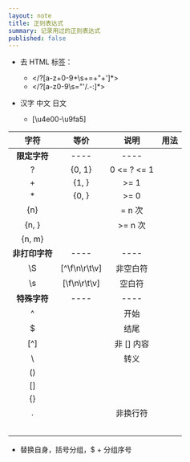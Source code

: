 ```yaml
---
layout: note
title: 正则表达式
summary: 记录用过的正则表达式
published: false
---
```


- 去 HTML 标签：
	- </?[a-z+0-9+\s+=+"+']*>
	- </?[a-z0-9\s="'/\.\-:]*>


- 汉字 中文 日文
	- [\u4e00-\u9fa5]

|      字符      |     等价      |    说明     | 用法 |
| :------------: | :-----------: | :---------: | ---- |
|  **限定字符**  |     ----      |    ----     |      |
|       ?        |    {0, 1}     | 0 <= ? <= 1 |      |
|       +        |     {1, }     |    >= 1     |      |
|       *        |     {0, }     |    >= 0     |      |
|      {n}       |               |   = n 次    |      |
|     {n, }      |               |   >= n 次   |      |
|     {n, m}     |               |             |      |
| **非打印字符** |     ----      |    ----     |      |
|       \S       | [^\f\n\r\t\v] |  非空白符   |      |
|       \s       | [\f\n\r\t\v]  |   空白符    |      |
|  **特殊字符**  |     ----      |    ----     |      |
|       ^        |               |    开始     |      |
|       $        |               |    结尾     |      |
|      [^]       |               | 非 [] 内容  |      |
|       \        |               |    转义     |      |
|       ()       |               |             |      |
|       []       |               |             |      |
|       {}       |               |             |      |
|       .        |               |  非换行符   |      |
|                |               |             |      |
|                |               |             |      |
|                |               |             |      |
|                |               |             |      |
|                |               |             |      |

- 替换自身，括号分组，$ + 分组序号